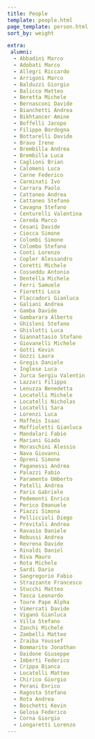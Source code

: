 ```yaml
---
title: People
template: people.html
page_template: person.html
sort_by: weight

extra:
 alumni:
  - Abbadini Marco
  - Adobati Marco
  - Allegri Riccardo
  - Arrigoni Marco
  - Balduzzi Giorgio
  - Balicco Matteo
  - Beretta Michele
  - Bernasconi Davide
  - Bianchetti Andrea
  - Bikhtancer Amine
  - Boffelli Jacopo
  - Filippo Bordogna
  - Bottarelli Davide
  - Bravo Irene
  - Brembilla Andrea
  - Brembilla Luca
  - Caglioni Brian
  - Calomeni Luca
  - Carne Federico
  - Carminati Ivo
  - Carrara Paolo
  - Cattaneo Andrea
  - Cattaneo Stefano
  - Cavagna Stefano
  - Centurelli Valentina
  - Cereda Marco
  - Cesani Davide
  - Ciocca Simone
  - Colombi Simone
  - Colombo Stefano
  - Conti Lorenzo
  - Copler Alessandro
  - Coretti Michele
  - Cosseddu Antonio
  - Dentella Michele
  - Ferri Samuele
  - Fioretti Luca
  - Flaccadori Gianluca
  - Galiani Andrea
  - Gamba Davide
  - Gambarara Alberto
  - Ghisleni Stefano
  - Ghislotti Luca
  - Giannattasio Stefano
  - Giovanelli Michele
  - Gotti Kevin
  - Gozzi Laura
  - Gregis Daniele
  - Inglese Luca
  - Jurca Sergiu Valentin
  - Lazzari Filippo
  - Lenuzza Benedetta
  - Locatelli Michele
  - Locatelli Nicholas
  - Locatelli Sara
  - Lorenzi Luca
  - Maffeis Isaac
  - Maffioletti Gianluca
  - Mandalari Fabio
  - Mariani Giada
  - Moraschini Alessio
  - Nava Giovanni
  - Opreni Simone
  - Paganessi Andrea
  - Palazzi Fabio
  - Paramento Umberto
  - Patelli Andrea
  - Paris Gabriele
  - Pedemonti Enrico
  - Perico Emanuele
  - Piazzi Simona
  - Pelliccioli Diego
  - Previtali Andrea
  - Ravasio Daniele
  - Rebussi Andrea
  - Revrena Davide
  - Rinaldi Daniel
  - Riva Mauro
  - Rota Michele
  - Sardi Dario
  - Sangregorio Fabio
  - Strazzante Francesco
  - Stucchi Matteo
  - Tasca Leonardo
  - Toure Pape Alpha
  - Vimercati Davide
  - Viganò Gianluca
  - Villa Stefano
  - Zanchi Michele
  - Zambelli Matteo
  - Zraiba Youssef
  - Bommarito Jonathan
  - Daidone Giuseppe
  - Imberti Federico
  - Crippa Bianca
  - Locatelli Matteo
  - Chirico Giorgio
  - Perani Enrico
  - Ragosta Stefano
  - Rota Andrea
  - Boschetti Kevin
  - Gelosa Federico
  - Corna Giorgio
  - Longaretti Lorenzo
---
```

